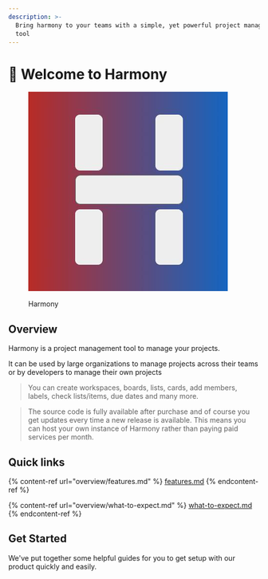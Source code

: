 ```yaml
---
description: >-
  Bring harmony to your teams with a simple, yet powerful project management
  tool
---
```


# 👋 Welcome to Harmony

<figure><img src=".gitbook/assets/harmony-logo.jpg" alt=""><figcaption><p>Harmony</p></figcaption></figure>

## Overview

Harmony is a project management tool to manage your projects.

It can be used by large organizations to manage projects across their teams or by developers to manage their own projects&#x20;

> You can create workspaces, boards, lists, cards, add members, labels, check lists/items, due dates and many more.

> The source code is fully available after purchase and of course you get updates every time a new release is available. This means you can host your own instance of Harmony rather than paying paid services per month.

## Quick links

{% content-ref url="overview/features.md" %}
[features.md](overview/features.md)
{% endcontent-ref %}

{% content-ref url="overview/what-to-expect.md" %}
[what-to-expect.md](overview/what-to-expect.md)
{% endcontent-ref %}

## Get Started

We've put together some helpful guides for you to get setup with our product quickly and easily.
